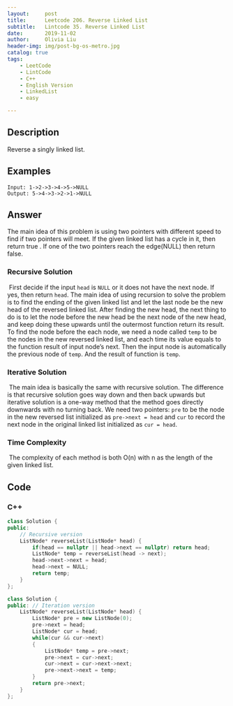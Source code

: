 ```yaml
---
layout:     post
title:      Leetcode 206. Reverse Linked List
subtitle:   Lintcode 35. Reverse Linked List
date:       2019-11-02
author:     Olivia Liu
header-img: img/post-bg-os-metro.jpg
catalog: true
tags:
    - LeetCode
    - LintCode
    - C++
    - English Version
    - LinkedList
    - easy

---
```


## Description

 Reverse a singly linked list. 
## Examples

```
Input: 1->2->3->4->5->NULL
Output: 5->4->3->2->1->NULL
```
## Answer

The main idea of this problem is using two pointers with different speed to find if two pointers will meet. If the given linked list has a cycle in it, then return true . If one of the two pointers reach the edge(NULL) then return false.  

### Recursive Solution

​	First decide if the input `head` is `NULL` or it does not have the next node. If yes, then return `head`. The main idea of using recursion to solve the problem is to find the ending of the given linked list and let the last node be the new head of the reversed linked list. After finding the new head, the next thing to do is to let the node before the new head be the next node of the new head, and keep doing these upwards until the outermost function return its result. To find the node before the each node, we need a node called `temp` to be the nodes in the new reversed linked list, and each time its value equals to the function result of input node’s next. Then the input node is automatically the previous node of `temp`. And the result of function is `temp`. 

### Iterative Solution

​	The main idea is basically the same with recursive solution. The difference is that recursive solution goes way down and then back upwards but iterative solution is a one-way method that the method goes directly downwards with no turning back. We need two pointers: `pre` to be the node in the new reversed list initialized as `pre->next = head` and `cur` to record the next node in the original linked list initialized as `cur = head`. 

### Time Complexity

​	The complexity of each method is both O(n) with n as the length of the given linked list. 

## Code

### C++

```c++
class Solution {
public:
	// Recursive version
    ListNode* reverseList(ListNode* head) {
        if(head == nullptr || head->next == nullptr) return head;
        ListNode* temp = reverseList(head -> next);
        head->next->next = head;
        head->next = NULL;
        return temp;
    }
};

class Solution {
public: // Iteration version
    ListNode* reverseList(ListNode* head) {
        ListNode* pre = new ListNode(0);
        pre->next = head;
        ListNode* cur = head;
        while(cur && cur->next)
        {
            ListNode* temp = pre->next;
            pre->next = cur->next;
            cur->next = cur->next->next;
            pre->next->next = temp;
        }
        return pre->next;
    }
};
```

